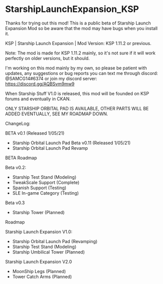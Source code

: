 # StarshipLaunchExpansion_KSP
Thanks for trying out this mod! This is a public beta of Starship Launch Expansion Mod so be aware that the mod may have bugs when you install it.

KSP | Starship Launch Expansion | Mod Version: KSP 1.11.2 or previous. 

Note: The mod is made for KSP 1.11.2 mainly, so it's not sure if it will work perfectly on older versions, but it should.

I'm working on this mod mainly by my own, so please be patient with updates, any suggestions or bug reports you can text me through discord: @SAMCG14#6374 or join my discord server: https://discord.gg/AQBSvm9mw9

When Starship Stuff V1.0 is released, this mod will be founded on KSP forums and eventually in CKAN.

ONLY STARSHIP ORBITAL PAD IS AVAILABLE, OTHER PARTS WILL BE ADDED EVENTUALLY, SEE MY ROADMAP DOWN.

ChangeLog:

BETA v0.1 (Released 1/05/21)
-	Starship Orbital Launch Pad
Beta v0.11 (Released 1/05/21)
-	Starship Orbital Launch Pad Revamp


BETA Roadmap

Beta v0.2:
-	Starship Test Stand (Modeling)
- TweakScale Support (Complete)
-	Spanish Support (Testing)
- SLE In-game Category (Testing)

Beta v0.3
-	Starship Tower (Planned)


Roadmap

Starship Launch Expansion V1.0:
- Starship Orbital Launch Pad (Revamping)
-	Starship Test Stand (Modeling)
-	Starship Umbilical Tower (Planned)

Starship Launch Expansion V2.0
-	MoonShip Legs (Planned)
-	Tower Catch Arms (Planned)
